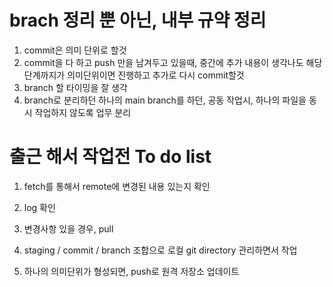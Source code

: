 # brach 정리 뿐 아닌, 내부 규약 정리
1. commit은 의미 단위로 할것
2. commit을 다 하고 push 만을 남겨두고 있을때, 중간에 추가 내용이 생각나도 해당 단계까지가 의미단위이면 진행하고 추가로 다시 commit할것
3. branch 할 타이밍을 잘 생각
4. branch로 분리하던 하나의 main branch를 하던, 공동 작업시, 하나의 파일을 동시 작업하지 않도록 업무 분리




# 출근 해서 작업전 To do list
1. fetch를 통해서 remote에 변경된 내용 있는지 확인
2. log 확인
3. 변경사항 있을 경우, pull

4. staging / commit / branch 조합으로 로컬 git directory 관리하면서 작업
5. 하나의 의미단위가 형성되면, push로 원격 저장소 업데이트
